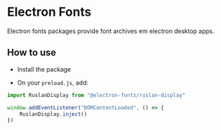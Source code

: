 # Electron Fonts

Electron fonts packages provide font archives em electron desktop apps.

## How to use

* Install the package

* On your `preload.js`, add:

```ts
import RuslanDisplay from "@electron-fonts/ruslan-display"

window.addEventListener("DOMContentLoaded", () => {
    RuslanDisplay.inject()
})
```